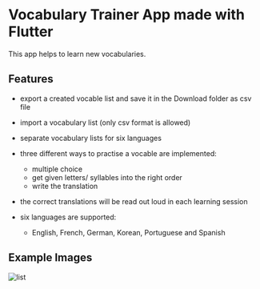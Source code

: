 # Vocabulary Trainer App made with Flutter

This app helps to learn new vocabularies.

## Features

- export a created vocable list and save it in the Download folder as csv file
- import a vocabulary list (only csv format is allowed)
- separate vocabulary lists for six languages

- three different ways to practise a vocable are implemented:
  - multiple choice
  - get given letters/ syllables into the right order
  - write the translation
- the correct translations will be read out loud in each learning session
- six languages are supported:
  - English, French, German, Korean, Portuguese and Spanish

## Example Images

![list](https://user-images.githubusercontent.com/46397845/85545649-6ea70300-b61c-11ea-8384-35412a3e19ff.png)
